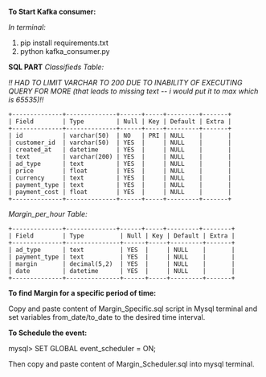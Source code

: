 **To Start Kafka consumer:**

*In terminal:*
1. pip install requirements.txt
2. python kafka_consumer.py

**SQL PART** 
*Classifieds Table:*

*!! HAD TO LIMIT VARCHAR TO 200 DUE TO INABILITY OF EXECUTING QUERY FOR MORE (that leads to missing text -- i would put it to max which is 65535)!!*

```
+--------------+--------------+------+-----+---------+-------+
| Field        | Type         | Null | Key | Default | Extra |
+--------------+--------------+------+-----+---------+-------+
| id           | varchar(50)  | NO   | PRI | NULL    |       |
| customer_id  | varchar(50)  | YES  |     | NULL    |       |
| created_at   | datetime     | YES  |     | NULL    |       |
| text         | varchar(200) | YES  |     | NULL    |       |
| ad_type      | text         | YES  |     | NULL    |       |
| price        | float        | YES  |     | NULL    |       |
| currency     | text         | YES  |     | NULL    |       |
| payment_type | text         | YES  |     | NULL    |       |
| payment_cost | float        | YES  |     | NULL    |       |
+--------------+--------------+------+-----+---------+-------+
```

*Margin_per_hour Table:*
```
+--------------+--------------+------+-----+---------+--------+
| Field        | Type          | Null | Key | Default | Extra |
+--------------+---------------+------+-----+---------+-------+
| ad_type      | text          | YES  |     | NULL    |       |
| payment_type | text          | YES  |     | NULL    |       |
| margin       | decimal(5,2)  | YES  |     | NULL    |       |
| date         | datetime      | YES  |     | NULL    |       |
+--------------+---------------+------+-----+---------+-------+
```
**To find Margin for a specific period of time:**

Copy and paste content of Margin_Specific.sql script in Mysql terminal and set variables from_date/to_date to the desired time interval.

**To Schedule the event:**

mysql> SET GLOBAL event_scheduler = ON;

Then copy and paste content of Margin_Scheduler.sql into mysql terminal.
